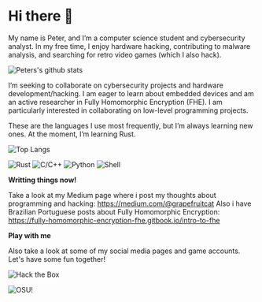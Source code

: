 # Hi there 👋

My name is Peter, and I’m a computer science student and cybersecurity analyst. In my free time, I enjoy hardware hacking, contributing to malware analysis, and searching for retro video games (which I also hack).

![Peters's github stats](https://bad-apple-github-readme.vercel.app/api?show_bg=1&username=peterspbr&theme=dracula)

I’m seeking to collaborate on cybersecurity projects and hardware development/hacking. I am eager to learn about embedded devices and am an active researcher in Fully Homomorphic Encryption (FHE). I am particularly interested in collaborating on low-level programming projects.

These are the languages I use most frequently, but I’m always learning new ones. At the moment, I’m learning Rust.

![Top Langs](https://bad-apple-github-readme.vercel.app/api/top-langs/?username=peterspbr&layout=compact&theme=dracula)

![Rust](https://img.shields.io/badge/-Rust-gray?style=for-the-badge&logo=rust)
![C/C++](https://img.shields.io/badge/-C%2FC%2B%2B-blue?style=for-the-badge&logo=cplusplus)
![Python](https://img.shields.io/badge/-Python-yellow?style=for-the-badge&logo=python)
![Shell](https://img.shields.io/badge/-Shell-blue?style=for-the-badge&logo=shell)

**Writting things now!**

Take a look at my Medium page where i post my thoughts about programming and hacking: https://medium.com/@grapefruitcat
Also i have Brazilian Portuguese posts about Fully Homomorphic Encryption: https://fully-homomorphic-encryption-fhe.gitbook.io/intro-to-fhe

**Play with me**

Also take a look at some of my social media pages and game accounts. Let's have some fun together!

![Hack the Box](http://www.hackthebox.eu/badge/image/352775)

![OSU!](https://img.shields.io/badge/OSU!-IchigoHamu-e75480)
